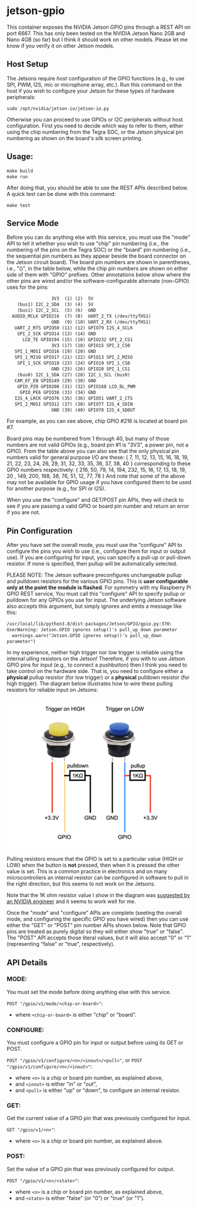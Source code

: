 # jetson-gpio

This container exposes the NVIDIA Jetson GPIO pins through a REST API on port 6667. This has only been tested on the NVIDIA Jetson Nano 2GB and Nano 4GB (so far) but I think it should work on other models. Please let me know if you verify it on other Jetson models.

## Host Setup

The Jetsons require *host* configuration of the GPIO functions (e.g., to use SPI, PWM, I2S, mic or microphone array, etc.). Run this command on the host if you wish to configure your Jetson for these types of hardware peripherals:

```
sudo /opt/nvidia/jetson-io/jetson-io.py
```

Otherwise you can proceed to use GPIOs or I2C peripherals without host configuration. First you need to decide which way to refer to them, either using the chip numbering from the Tegra SOC, or the Jetson physical pin numbering as shown on the board's silk screen printing.

## Usage:

```
make build
make run
```

After doing that, you should be able to use the REST APIs described below. A quick test can be done with this command:

```
make test
```

## Service Mode

Before you can do anything else with this service, you must use the "mode" API to tell it whether you wish to use "chip" pin numbering (i.e., the numbering of the pins on the Tegra SOC) or the "board" pin numbering (i.e., the sequential pin numbers as they appear beside the board connector on the Jetson circuit board). The board pin numbers are shown in parentheses, i.e., "()", in the table below, while the chip pin numbers are shown on either side of them with "GPIO" prefixes. Other annotations below show where the other pins are wired and/or the software-configurable alternate (non-GPIO) uses for the pins:

```
                 3V3  (1) (2)  5V    
    (bus1) I2C_2_SDA  (3) (4)  5V    
    (bus1) I2C_2_SCL  (5) (6)  GND   
  AUDIO_MCLK GPIO216  (7) (8)  UART_2_TX (/dev/ttyTHS1)
                 GND  (9) (10) UART_2_RX (/dev/ttyTHS1)
   UART_2_RTS GPIO50 (11) (12) GPIO79 I2S_4_SCLK
    SPI_2_SCK GPIO14 (13) (14) GND   
      LCD_TE GPIO194 (15) (16) GPIO232 SPI_2_CS1
                 3V3 (17) (18) GPIO15 SPI_2_CS0
   SPI_1_MOSI GPIO16 (19) (20) GND   
   SPI_1_MISO GPIO17 (21) (22) GPIO13 SPI_2_MISO
    SPI_1_SCK GPIO18 (23) (24) GPIO19 SPI_1_CS0
                 GND (25) (26) GPIO20 SPI_1_CS1
    (bus0) I2C_1_SDA (27) (28) I2C_1_SCL (bus0)
   CAM_EF_EN GPIO149 (29) (30) GND   
    GPIO_PZ0 GPIO200 (31) (32) GPIO168 LCD_BL_PWM
     GPIO_PE6 GPIO38 (33) (34) GND   
   I2S_4_LRCK GPIO76 (35) (36) GPIO51 UART_2_CTS
   SPI_2_MOSI GPIO12 (37) (38) GPIO77 I2S_4_SDIN
                 GND (39) (40) GPIO78 I2S_4_SDOUT
```

For example, as you can see above, chip GPIO #216 is located at board pin #7. 

Board pins may be numbered from 1 through 40, but many of those numbers are not valid GPIOs (e.g., board pin #1 is "3V3", a power pin, not a GPIO). From the table above you can also see that the only physical pin numbers valid for general purpose I/O are these:
    { 7, 11, 12, 13, 15, 16, 18, 19, 21, 22, 23, 24, 26, 29, 31, 32, 33, 35, 36, 37, 38, 40 }
corresponding to these GPIO numbers respectively:
    { 216, 50, 79, 14, 194, 232, 15, 16, 17, 13, 18, 19, 20 , 149, 200, 168, 38, 76, 51, 12, 77, 78 }
And note that some of the above may not be available for GPIO usage if you have configured them to be used for another purpose (e.g., for SPI or I2S).

When you use the "configure" and GET/POST pin APIs, they will check to see if you are passing a valid GPIO or board pin number and return an error if you are not.

## Pin Configuration

After you have set the overall mode, you must use the "configure" API to configure the pins you wish to use (i.e., configure them for input or output use). If you are configuring for input, you can specify a pull-up or pull-down resistor. If none is specified, then pullup will be automatically selected.

PLEASE NOTE: The Jetson software preconfigures unchangeable pullup and pulldown resistors for the various GPIO pins. This is **user configurable only at the point the module is flashed**. For symmetry with my Raspberry Pi GPIO REST service, You must call this "configure" API to specify pullup or pulldown for any GPIOs you use for input. The underlying Jetson software also accepts this argument, but simply ignores and emits a message like this:

```
/usr/local/lib/python3.8/dist-packages/Jetson/GPIO/gpio.py:370: UserWarning: Jetson.GPIO ignores setup()'s pull_up_down parameter
  warnings.warn("Jetson.GPIO ignores setup()'s pull_up_down parameter")
```

In my experience, neither high trigger nor low trigger is reliable using the internal ulling resistors on the Jetson! Therefore, if you with to use Jetson GPIO pins for input (e.g., to connect a pushbutton) then I think you need to take control on the hardware side. That is, you need to configure either a **physical** pullup resistor (for low trigger) or a **physical** pulldown resistor (for high trigger). The diagram below illustrates how to wire these pulling resistors for reliable input on Jetsons:

![wiring-image](https://raw.githubusercontent.com/MegaMosquito/jetson-gpio/main/inputs.png)

Pulling resistors ensure that the GPIO is set to a particular value (HIGH or LOW) when the button is **not** pressed, then when it is pressed the other value is set. This is a common practice in electronics and on many microcontrollers an internal resistor can be configured in software to pull in the right direction, but this seems to not work on the Jetsons.

Note that the 1K ohm resistor value I show in the diagram was [suggested by an NVIDIA engineer](https://forums.developer.nvidia.com/t/gpio-input-stuck-not-resetting/115752/30) and it seems to work well for me.

Once the "mode" and "configure" APIs are complete (seeting the overall mode, and configuring the specific GPIO you have wired) then you can use either the "GET" or "POST" pin number APIs shown below. Note that GPIO pins are treated as purely digital so they will either show "true" or "false". The "POST" API accepts those literal values, but it will also accept "0" or "1" (representing "false" or "true", respectively).

## API Details

### MODE:

You must set the mode before doing anything else with this service.

`POST "/gpio/v1/mode/<chip-or-board>"`:
 - where `<chip-or-board>` is either "chip" or "board".

### CONFIGURE:

You must configure a GPIO pin for input or output before using its GET or POST.

`POST "/gpio/v1/configure/<n>/<inout>/<pull>"`, or
`POST "/gpio/v1/configure/<n>/<inout>"`:
 - where `<n>` is a chip or board pin number, as explained above,
 - and `<inout>` is either "in" or "out",
 - and `<pull>` is either "up" or "down", to configure an internal resistor.

### GET:

Get the current value of a GPIO pin that was previously configured for input.

`GET "/gpio/v1/<n>"`:
 - where `<n>` is a chip or board pin number, as explained above.

### POST:

Set the value of a GPIO pin that was previously configured for output.

`POST "/gpio/v1/<n>/<state>"`:
 - where `<n>` is a chip or board pin number, as explained above,
 - and `<state>` is either "false" (or "0") or "true" (or "1").


